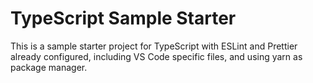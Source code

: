 # TypeScript Sample Starter

This is a sample starter project for TypeScript with ESLint and Prettier already configured, including VS Code specific files, and using yarn as package manager.
